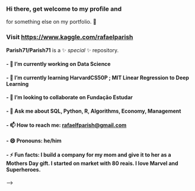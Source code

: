 ### Hi there, get welcome to my profile and 

for something else on my portfolio. 👋
### Visit https://www.kaggle.com/rafaelparish

**Parish71/Parish71** is a ✨ _special_ ✨ repository.



#### - 🔭 I’m currently working on Data Science 
#### - 🌱 I’m currently learning HarvardCS50P ; MIT Linear Regression to Deep Learning
#### - 👯 I’m looking to collaborate on Fundação Estudar
#### - 💬 Ask me about SQL, Python, R, Algorithms, Economy, Management
#### - 📫 How to reach me: rafaelfparish@gmail.com
#### - 😄 Pronouns: he/him
#### - ⚡ Fun facts: I build a company for my mom and give it to her as a Mothers Day gift. I started on market with 80 reais. I love Marvel and Superheroes.
-->
